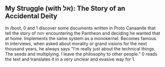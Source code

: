 ## My Struggle (with אל): The Story of an Accidental Deity

In /boot, 0 and 1 discover some documents written in Proto Canaanite that tell the story of יהוה encountering the Pantheon and deciding he wanted that at home. Implements the same system as a monokernel. Becomes famous. In interviews, when asked about morality or grand visions for the next thousand years, he always says "I'm really just about the technical things. The seeds and multiplying. I leave the philosophy to other people." 0 reads the text and translates it in a very unclear and evasive way for 1.

